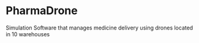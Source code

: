# PharmaDrone
Simulation Software that manages medicine delivery using drones located in 10 warehouses
